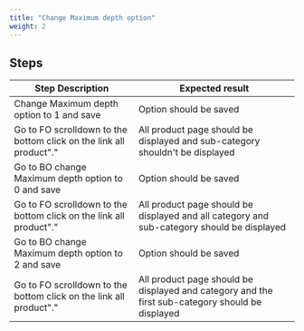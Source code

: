```yaml
---
title: "Change Maximum depth option"
weight: 2
---
```

## Steps
| Step Description | Expected result |
| ----- | ----- |
| Change Maximum depth option to 1 and save | Option should be saved |
| Go to FO scrolldown to the bottom click on the link all product"." | All product page should be displayed and sub-category shouldn't be displayed |
| Go to BO change Maximum depth option to 0 and save | Option should be saved |
| Go to FO scrolldown to the bottom click on the link all product"." | All product page should be displayed and all category and sub-category should be displayed |
| Go to BO change Maximum depth option to 2 and save | Option should be saved |
| Go to FO scrolldown to the bottom click on the link all product"." | All product page should be displayed and category and the first sub-category should be displayed |
